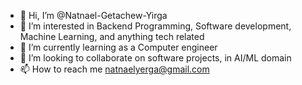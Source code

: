 - 👋 Hi, I’m @Natnael-Getachew-Yirga
- 👀 I’m interested in Backend Programming, Software development, Machine Learning, and anything tech related
- 🌱 I’m currently learning as a Computer engineer
- 💞️ I’m looking to collaborate on software projects, in AI/ML domain
- 📫 How to reach me natnaelyerga@gmail.com

<!---
Natnael-Getachew-Yirga/Natnael-Getachew-Yirga is a ✨ special ✨ repository because its `README.md` (this file) appears on your GitHub profile.
You can click the Preview link to take a look at your changes.
--->

